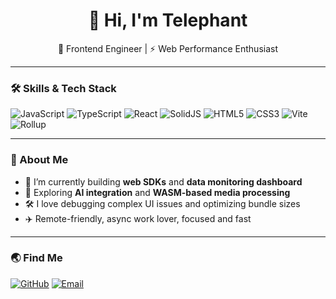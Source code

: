 <h1 align="center">👋 Hi, I'm Telephant</h1>

<p align="center">
  🧠 Frontend Engineer | ⚡ Web Performance Enthusiast
</p>

---

### 🛠️ Skills & Tech Stack
![JavaScript](https://img.shields.io/badge/-JavaScript-black?style=flat-square&logo=javascript)
![TypeScript](https://img.shields.io/badge/-TypeScript-007acc?style=flat-square&logo=typescript)
![React](https://img.shields.io/badge/-React-61DAFB?style=flat-square&logo=react)
![SolidJS](https://img.shields.io/badge/-SolidJS-2C4F7C?style=flat-square&logo=solid)
![HTML5](https://img.shields.io/badge/-HTML5-E34F26?style=flat-square&logo=html5)
![CSS3](https://img.shields.io/badge/-CSS3-1572B6?style=flat-square&logo=css3)
![Vite](https://img.shields.io/badge/-Vite-646CFF?style=flat-square&logo=vite)
![Rollup](https://img.shields.io/badge/-Rollup-ec4a3f?style=flat-square&logo=rollup.js)

---

### 📌 About Me
- 🔭 I’m currently building **web SDKs** and **data monitoring dashboard**
- 🌱 Exploring **AI integration** and **WASM-based media processing**
- 🛠 I love debugging complex UI issues and optimizing bundle sizes
- ✈️ Remote-friendly, async work lover, focused and fast

---

### 🌏 Find Me
[![GitHub](https://img.shields.io/badge/-GitHub-black?style=flat-square&logo=github)](https://github.com/telephant)
[![Email](https://img.shields.io/badge/-Email-red?style=flat-square&logo=gmail&logoColor=white)](mailto:telephant11@example.com)
<!-- 可以加 Twitter / Bilibili / 公众号等 -->


